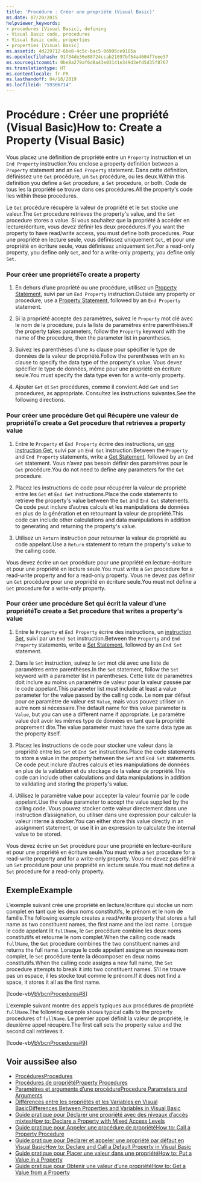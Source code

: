 ```yaml
---
title: 'Procédure : Créer une propriété (Visual Basic)'
ms.date: 07/20/2015
helpviewer_keywords:
- procedures [Visual Basic], defining
- Visual Basic code, procedures
- Visual Basic code, properties
- properties [Visual Basic]
ms.assetid: 4d229712-6be8-4c5c-bac5-06995ce9185a
ms.openlocfilehash: 91f34de36e88724ccab21097bf54a4604f7eee37
ms.sourcegitcommit: 0be8a279af6d8a43e03141e349d3efd5d35f8767
ms.translationtype: HT
ms.contentlocale: fr-FR
ms.lasthandoff: 04/18/2019
ms.locfileid: "59306714"
---
```

# <a name="how-to-create-a-property-visual-basic"></a><span data-ttu-id="cd224-102">Procédure : Créer une propriété (Visual Basic)</span><span class="sxs-lookup"><span data-stu-id="cd224-102">How to: Create a Property (Visual Basic)</span></span>
<span data-ttu-id="cd224-103">Vous placez une définition de propriété entre un `Property` instruction et un `End Property` instruction.</span><span class="sxs-lookup"><span data-stu-id="cd224-103">You enclose a property definition between a `Property` statement and an `End Property` statement.</span></span> <span data-ttu-id="cd224-104">Dans cette définition, définissez une `Get` procédure, un `Set` procédure, ou les deux.</span><span class="sxs-lookup"><span data-stu-id="cd224-104">Within this definition you define a `Get` procedure, a `Set` procedure, or both.</span></span> <span data-ttu-id="cd224-105">Code de tous les la propriété se trouve dans ces procédures.</span><span class="sxs-lookup"><span data-stu-id="cd224-105">All the property's code lies within these procedures.</span></span>  
  
 <span data-ttu-id="cd224-106">Le `Get` procédure récupère la valeur de propriété et le `Set` stocke une valeur.</span><span class="sxs-lookup"><span data-stu-id="cd224-106">The `Get` procedure retrieves the property's value, and the `Set` procedure stores a value.</span></span> <span data-ttu-id="cd224-107">Si vous souhaitez que la propriété à accéder en lecture/écriture, vous devez définir les deux procédures.</span><span class="sxs-lookup"><span data-stu-id="cd224-107">If you want the property to have read/write access, you must define both procedures.</span></span> <span data-ttu-id="cd224-108">Pour une propriété en lecture seule, vous définissez uniquement `Get`, et pour une propriété en écriture seule, vous définissez uniquement `Set`.</span><span class="sxs-lookup"><span data-stu-id="cd224-108">For a read-only property, you define only `Get`, and for a write-only property, you define only `Set`.</span></span>  
  
### <a name="to-create-a-property"></a><span data-ttu-id="cd224-109">Pour créer une propriété</span><span class="sxs-lookup"><span data-stu-id="cd224-109">To create a property</span></span>  
  
1. <span data-ttu-id="cd224-110">En dehors d’une propriété ou une procédure, utilisez un [Property Statement](../../../../visual-basic/language-reference/statements/property-statement.md), suivi par un `End Property` instruction.</span><span class="sxs-lookup"><span data-stu-id="cd224-110">Outside any property or procedure, use a [Property Statement](../../../../visual-basic/language-reference/statements/property-statement.md), followed by an `End Property` statement.</span></span>  
  
2. <span data-ttu-id="cd224-111">Si la propriété accepte des paramètres, suivez le `Property` mot clé avec le nom de la procédure, puis la liste de paramètres entre parenthèses.</span><span class="sxs-lookup"><span data-stu-id="cd224-111">If the property takes parameters, follow the `Property` keyword with the name of the procedure, then the parameter list in parentheses.</span></span>  
  
3. <span data-ttu-id="cd224-112">Suivez les parenthèses d’une `As` clause pour spécifier le type de données de la valeur de propriété.</span><span class="sxs-lookup"><span data-stu-id="cd224-112">Follow the parentheses with an `As` clause to specify the data type of the property's value.</span></span> <span data-ttu-id="cd224-113">Vous devez spécifier le type de données, même pour une propriété en écriture seule.</span><span class="sxs-lookup"><span data-stu-id="cd224-113">You must specify the data type even for a write-only property.</span></span>  
  
4. <span data-ttu-id="cd224-114">Ajouter `Get` et `Set` procédures, comme il convient.</span><span class="sxs-lookup"><span data-stu-id="cd224-114">Add `Get` and `Set` procedures, as appropriate.</span></span> <span data-ttu-id="cd224-115">Consultez les instructions suivantes.</span><span class="sxs-lookup"><span data-stu-id="cd224-115">See the following directions.</span></span>  
  
### <a name="to-create-a-get-procedure-that-retrieves-a-property-value"></a><span data-ttu-id="cd224-116">Pour créer une procédure Get qui Récupère une valeur de propriété</span><span class="sxs-lookup"><span data-stu-id="cd224-116">To create a Get procedure that retrieves a property value</span></span>  
  
1. <span data-ttu-id="cd224-117">Entre le `Property` et `End Property` écrire des instructions, un [une instruction Get](../../../../visual-basic/language-reference/statements/get-statement.md), suivi par un `End Get` instruction.</span><span class="sxs-lookup"><span data-stu-id="cd224-117">Between the `Property` and `End Property` statements, write a [Get Statement](../../../../visual-basic/language-reference/statements/get-statement.md), followed by an `End Get` statement.</span></span> <span data-ttu-id="cd224-118">Vous n’avez pas besoin définir des paramètres pour le `Get` procédure.</span><span class="sxs-lookup"><span data-stu-id="cd224-118">You do not need to define any parameters for the `Get` procedure.</span></span>  
  
2. <span data-ttu-id="cd224-119">Placez les instructions de code pour récupérer la valeur de propriété entre les `Get` et `End Get` instructions.</span><span class="sxs-lookup"><span data-stu-id="cd224-119">Place the code statements to retrieve the property's value between the `Get` and `End Get` statements.</span></span> <span data-ttu-id="cd224-120">Ce code peut inclure d’autres calculs et les manipulations de données en plus de la génération et en retournant la valeur de propriété.</span><span class="sxs-lookup"><span data-stu-id="cd224-120">This code can include other calculations and data manipulations in addition to generating and returning the property's value.</span></span>  
  
3. <span data-ttu-id="cd224-121">Utilisez un `Return` instruction pour retourner la valeur de propriété au code appelant.</span><span class="sxs-lookup"><span data-stu-id="cd224-121">Use a `Return` statement to return the property's value to the calling code.</span></span>  
  
 <span data-ttu-id="cd224-122">Vous devez écrire un `Get` procédure pour une propriété en lecture-écriture et pour une propriété en lecture seule.</span><span class="sxs-lookup"><span data-stu-id="cd224-122">You must write a `Get` procedure for a read-write property and for a read-only property.</span></span> <span data-ttu-id="cd224-123">Vous ne devez pas définir un `Get` procédure pour une propriété en écriture seule.</span><span class="sxs-lookup"><span data-stu-id="cd224-123">You must not define a `Get` procedure for a write-only property.</span></span>  
  
### <a name="to-create-a-set-procedure-that-writes-a-propertys-value"></a><span data-ttu-id="cd224-124">Pour créer une procédure Set qui écrit la valeur d’une propriété</span><span class="sxs-lookup"><span data-stu-id="cd224-124">To create a Set procedure that writes a property's value</span></span>  
  
1. <span data-ttu-id="cd224-125">Entre le `Property` et `End Property` écrire des instructions, un [instruction Set](../../../../visual-basic/language-reference/statements/set-statement.md), suivi par un `End Set` instruction.</span><span class="sxs-lookup"><span data-stu-id="cd224-125">Between the `Property` and `End Property` statements, write a [Set Statement](../../../../visual-basic/language-reference/statements/set-statement.md), followed by an `End Set` statement.</span></span>  
  
2. <span data-ttu-id="cd224-126">Dans le `Set` instruction, suivez le `Set` mot clé avec une liste de paramètres entre parenthèses.</span><span class="sxs-lookup"><span data-stu-id="cd224-126">In the `Set` statement, follow the `Set` keyword with a parameter list in parentheses.</span></span> <span data-ttu-id="cd224-127">Cette liste de paramètres doit inclure au moins un paramètre de valeur pour la valeur passée par le code appelant.</span><span class="sxs-lookup"><span data-stu-id="cd224-127">This parameter list must include at least a value parameter for the value passed by the calling code.</span></span> <span data-ttu-id="cd224-128">Le nom par défaut pour ce paramètre de valeur est `Value`, mais vous pouvez utiliser un autre nom si nécessaire.</span><span class="sxs-lookup"><span data-stu-id="cd224-128">The default name for this value parameter is `Value`, but you can use a different name if appropriate.</span></span> <span data-ttu-id="cd224-129">Le paramètre value doit avoir les mêmes type de données en tant que la propriété proprement dite.</span><span class="sxs-lookup"><span data-stu-id="cd224-129">The value parameter must have the same data type as the property itself.</span></span>  
  
3. <span data-ttu-id="cd224-130">Placez les instructions de code pour stocker une valeur dans la propriété entre les `Set` et `End Set` instructions.</span><span class="sxs-lookup"><span data-stu-id="cd224-130">Place the code statements to store a value in the property between the `Set` and `End Set` statements.</span></span> <span data-ttu-id="cd224-131">Ce code peut inclure d’autres calculs et les manipulations de données en plus de la validation et du stockage de la valeur de propriété.</span><span class="sxs-lookup"><span data-stu-id="cd224-131">This code can include other calculations and data manipulations in addition to validating and storing the property's value.</span></span>  
  
4. <span data-ttu-id="cd224-132">Utilisez le paramètre value pour accepter la valeur fournie par le code appelant.</span><span class="sxs-lookup"><span data-stu-id="cd224-132">Use the value parameter to accept the value supplied by the calling code.</span></span> <span data-ttu-id="cd224-133">Vous pouvez stocker cette valeur directement dans une instruction d’assignation, ou utiliser dans une expression pour calculer la valeur interne à stocker.</span><span class="sxs-lookup"><span data-stu-id="cd224-133">You can either store this value directly in an assignment statement, or use it in an expression to calculate the internal value to be stored.</span></span>  
  
 <span data-ttu-id="cd224-134">Vous devez écrire un `Set` procédure pour une propriété en lecture-écriture et pour une propriété en écriture seule.</span><span class="sxs-lookup"><span data-stu-id="cd224-134">You must write a `Set` procedure for a read-write property and for a write-only property.</span></span> <span data-ttu-id="cd224-135">Vous ne devez pas définir un `Set` procédure pour une propriété en lecture seule.</span><span class="sxs-lookup"><span data-stu-id="cd224-135">You must not define a `Set` procedure for a read-only property.</span></span>  
  
## <a name="example"></a><span data-ttu-id="cd224-136">Exemple</span><span class="sxs-lookup"><span data-stu-id="cd224-136">Example</span></span>  
 <span data-ttu-id="cd224-137">L’exemple suivant crée une propriété en lecture/écriture qui stocke un nom complet en tant que les deux noms constitutifs, le prénom et le nom de famille.</span><span class="sxs-lookup"><span data-stu-id="cd224-137">The following example creates a read/write property that stores a full name as two constituent names, the first name and the last name.</span></span> <span data-ttu-id="cd224-138">Lorsque le code appelant lit `fullName`, le `Get` procédure combine les deux noms constitutifs et retourne le nom complet.</span><span class="sxs-lookup"><span data-stu-id="cd224-138">When the calling code reads `fullName`, the `Get` procedure combines the two constituent names and returns the full name.</span></span> <span data-ttu-id="cd224-139">Lorsque le code appelant assigne un nouveau nom complet, le `Set` procédure tente la décomposer en deux noms constitutifs.</span><span class="sxs-lookup"><span data-stu-id="cd224-139">When the calling code assigns a new full name, the `Set` procedure attempts to break it into two constituent names.</span></span> <span data-ttu-id="cd224-140">S’il ne trouve pas un espace, il les stocke tout comme le prénom.</span><span class="sxs-lookup"><span data-stu-id="cd224-140">If it does not find a space, it stores it all as the first name.</span></span>  
  
 [!code-vb[VbVbcnProcedures#8](~/samples/snippets/visualbasic/VS_Snippets_VBCSharp/VbVbcnProcedures/VB/Class1.vb#8)]  
  
 <span data-ttu-id="cd224-141">L’exemple suivant montre des appels typiques aux procédures de propriété `fullName`.</span><span class="sxs-lookup"><span data-stu-id="cd224-141">The following example shows typical calls to the property procedures of `fullName`.</span></span> <span data-ttu-id="cd224-142">Le premier appel définit la valeur de propriété, le deuxième appel récupère.</span><span class="sxs-lookup"><span data-stu-id="cd224-142">The first call sets the property value and the second call retrieves it.</span></span>  
  
 [!code-vb[VbVbcnProcedures#9](~/samples/snippets/visualbasic/VS_Snippets_VBCSharp/VbVbcnProcedures/VB/Class1.vb#9)]  
  
## <a name="see-also"></a><span data-ttu-id="cd224-143">Voir aussi</span><span class="sxs-lookup"><span data-stu-id="cd224-143">See also</span></span>

- [<span data-ttu-id="cd224-144">Procédures</span><span class="sxs-lookup"><span data-stu-id="cd224-144">Procedures</span></span>](./index.md)
- [<span data-ttu-id="cd224-145">Procédures de propriété</span><span class="sxs-lookup"><span data-stu-id="cd224-145">Property Procedures</span></span>](./property-procedures.md)
- [<span data-ttu-id="cd224-146">Paramètres et arguments d’une procédure</span><span class="sxs-lookup"><span data-stu-id="cd224-146">Procedure Parameters and Arguments</span></span>](./procedure-parameters-and-arguments.md)
- [<span data-ttu-id="cd224-147">Différences entre les propriétés et les Variables en Visual Basic</span><span class="sxs-lookup"><span data-stu-id="cd224-147">Differences Between Properties and Variables in Visual Basic</span></span>](./differences-between-properties-and-variables.md)
- [<span data-ttu-id="cd224-148">Guide pratique pour Déclarer une propriété avec des niveaux d’accès mixtes</span><span class="sxs-lookup"><span data-stu-id="cd224-148">How to: Declare a Property with Mixed Access Levels</span></span>](./how-to-declare-a-property-with-mixed-access-levels.md)
- [<span data-ttu-id="cd224-149">Guide pratique pour Appeler une procédure de propriété</span><span class="sxs-lookup"><span data-stu-id="cd224-149">How to: Call a Property Procedure</span></span>](./how-to-call-a-property-procedure.md)
- [<span data-ttu-id="cd224-150">Guide pratique pour Déclarer et appeler une propriété par défaut en Visual Basic</span><span class="sxs-lookup"><span data-stu-id="cd224-150">How to: Declare and Call a Default Property in Visual Basic</span></span>](./how-to-declare-and-call-a-default-property.md)
- [<span data-ttu-id="cd224-151">Guide pratique pour Placer une valeur dans une propriété</span><span class="sxs-lookup"><span data-stu-id="cd224-151">How to: Put a Value in a Property</span></span>](./how-to-put-a-value-in-a-property.md)
- [<span data-ttu-id="cd224-152">Guide pratique pour Obtenir une valeur d’une propriété</span><span class="sxs-lookup"><span data-stu-id="cd224-152">How to: Get a Value from a Property</span></span>](./how-to-get-a-value-from-a-property.md)
